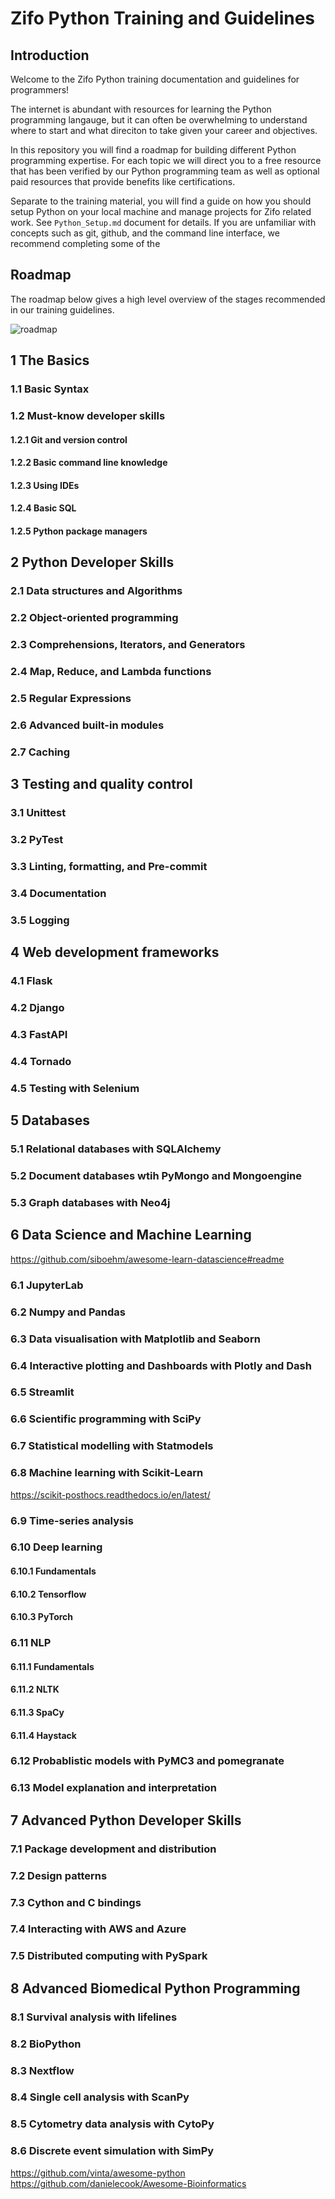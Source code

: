 # Zifo Python Training and Guidelines

## Introduction

Welcome to the Zifo Python training documentation and guidelines for programmers!  

The internet is abundant with resources for learning the Python programming langauge, but it can often be overwhelming to understand where to start and what direciton to take given your career and objectives.

In this repository you will find a roadmap for building different Python programming expertise. For each topic we will direct you to a free resource that has been verified by our Python programming team as well as optional paid resources that provide benefits like certifications.

Separate to the training material, you will find a guide on how you should setup Python on your local machine and manage projects for Zifo related work. See `Python_Setup.md` document for details. If you are unfamiliar with concepts such as git, github, and the command line interface, we recommend completing some of the 

## Roadmap

The roadmap below gives a high level overview of the stages recommended in our training guidelines.

![roadmap](images/Roadmap.jpg)

## 1 The Basics

### 1.1 Basic Syntax

### 1.2 Must-know developer skills

#### 1.2.1 Git and version control

#### 1.2.2 Basic command line knowledge

#### 1.2.3 Using IDEs

#### 1.2.4 Basic SQL

#### 1.2.5 Python package managers

## 2 Python Developer Skills

### 2.1 Data structures and Algorithms

### 2.2 Object-oriented programming

### 2.3 Comprehensions, Iterators, and Generators

### 2.4 Map, Reduce, and Lambda functions

### 2.5 Regular Expressions

### 2.6 Advanced built-in modules

### 2.7 Caching

## 3 Testing and quality control

### 3.1 Unittest
 
### 3.2 PyTest

### 3.3 Linting, formatting, and Pre-commit

### 3.4 Documentation

### 3.5 Logging

## 4 Web development frameworks

### 4.1 Flask

### 4.2 Django

### 4.3 FastAPI

### 4.4 Tornado

### 4.5 Testing with Selenium

## 5 Databases

### 5.1 Relational databases with SQLAlchemy

### 5.2 Document databases wtih PyMongo and Mongoengine
 
### 5.3 Graph databases with Neo4j

## 6 Data Science and Machine Learning

https://github.com/siboehm/awesome-learn-datascience#readme

### 6.1 JupyterLab

### 6.2 Numpy and Pandas

### 6.3 Data visualisation with Matplotlib and Seaborn

### 6.4 Interactive plotting and Dashboards with Plotly and Dash

### 6.5 Streamlit

### 6.6 Scientific programming with SciPy

### 6.7 Statistical modelling with Statmodels 

### 6.8 Machine learning with Scikit-Learn

https://scikit-posthocs.readthedocs.io/en/latest/

### 6.9 Time-series analysis

### 6.10 Deep learning

#### 6.10.1 Fundamentals

#### 6.10.2 Tensorflow

#### 6.10.3 PyTorch

### 6.11 NLP

#### 6.11.1 Fundamentals

#### 6.11.2 NLTK

#### 6.11.3 SpaCy

#### 6.11.4 Haystack

### 6.12 Probablistic models with PyMC3 and pomegranate

### 6.13 Model explanation and interpretation

## 7 Advanced Python Developer Skills

### 7.1 Package development and distribution

### 7.2 Design patterns

### 7.3 Cython and C bindings

### 7.4 Interacting with AWS and Azure

### 7.5 Distributed computing with PySpark

## 8 Advanced Biomedical Python Programming

### 8.1 Survival analysis with lifelines

### 8.2 BioPython

### 8.3 Nextflow

### 8.4 Single cell analysis with ScanPy

### 8.5 Cytometry data analysis with CytoPy

### 8.6 Discrete event simulation with SimPy


https://github.com/vinta/awesome-python
https://github.com/danielecook/Awesome-Bioinformatics
